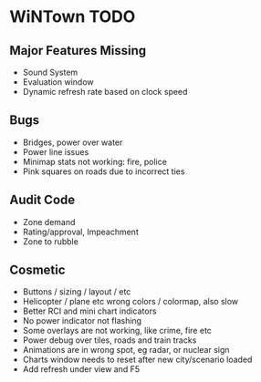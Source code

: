 # WiNTown TODO


## Major Features Missing
- Sound System
- Evaluation window
- Dynamic refresh rate based on clock speed


## Bugs
- Bridges, power over water
- Power line issues
- Minimap stats not working: fire, police
- Pink squares on roads due to incorrect ties


## Audit Code
- Zone demand
- Rating/approval, Impeachment
- Zone to rubble


## Cosmetic
- Buttons / sizing / layout / etc
- Helicopter / plane etc wrong colors / colormap, also slow
- Better RCI and mini chart indicators
- No power indicator not flashing
- Some overlays are not working, like crime, fire etc
- Power debug over tiles, roads and train tracks
- Animations are in wrong spot, eg radar, or nuclear sign
- Charts window needs to reset after new city/scenario loaded
- Add refresh under view and F5


